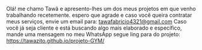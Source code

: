 Olá! me chamo Tawã e apresento-lhes um dos meus projetos em que venho trabalhando recetemente.
espero que agrade e caso você queira contratar meus serviços, envie um email para: tawafabricio4321@gmail.com
Caso você já seja cliente e está buscando algo mais elaborado e específico, mande uma mensagem no meu WhatsApp
segue ling para do projeto: https://tawazito.github.io/projeto-GYM/
